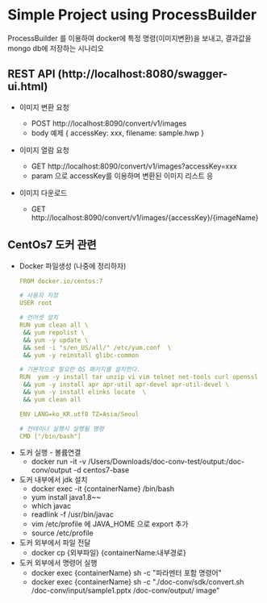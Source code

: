 # Simple Project using ProcessBuilder

ProcessBuilder 를 이용하여 docker에 특정 명령(이미지변환)을 보내고, 결과값을 mongo db에 저장하는 시나리오

## REST API (http://localhost:8080/swagger-ui.html)
* 이미지 변환 요청
    * POST http://localhost:8090/convert/v1/images
    * body 예제 { accessKey: xxx, filename: sample.hwp } 
    
* 이미지 열람 요청
    * GET http://localhost:8090/convert/v1/images?accessKey=xxx
    * param 으로 accessKey를 이용하며 변환된 이미지 리스트 응
    
* 이미지 다운로드
    * GET http://localhost:8090/convert/v1/images/{accessKey}/{imageName}

## CentOs7 도커 관련
* Docker 파일생성 (나중에 정리하자)
    ```yaml
    FROM docker.io/centos:7
    
    # 사용자 지정
    USER root
    
    # 언어셋 설치
    RUN yum clean all \
     && yum repolist \
     && yum -y update \
     && sed -i "s/en_US/all/" /etc/yum.conf  \
     && yum -y reinstall glibc-common
    
    # 기본적으로 필요한 OS 패키지를 설치한다.
    RUN  yum -y install tar unzip vi vim telnet net-tools curl openssl \
     && yum -y install apr apr-util apr-devel apr-util-devel \
     && yum -y install elinks locate  \
     && yum clean all
    
    ENV LANG=ko_KR.utf8 TZ=Asia/Seoul
    
    # 컨테이너 실행시 실행될 명령
    CMD ["/bin/bash"]
    ```
* 도커 실행 - 볼륨연결
    * docker run -it -v /Users/Downloads/doc-conv-test/output:/doc-conv/output -d centos7-base
* 도커 내부에서 jdk 설치
    * docker exec -it {containerName} /bin/bash
    * yum install java1.8~~
    * which javac
    * readlink -f /usr/bin/javac
    * vim /etc/profile 에 JAVA_HOME 으로 export 추가
    * source /etc/profile
* 도커 외부에서 파일 전달
    * docker cp {외부파일} {containerName:내부경로}
* 도커 외부에서 명령어 실행
    * docker exec {containerName} sh -c "파라멘터 포함 명령어"
    * docker exec {containerName} sh -c "./doc-conv/sdk/convert.sh /doc-conv/input/sample1.pptx /doc-conv/output/ image"    
